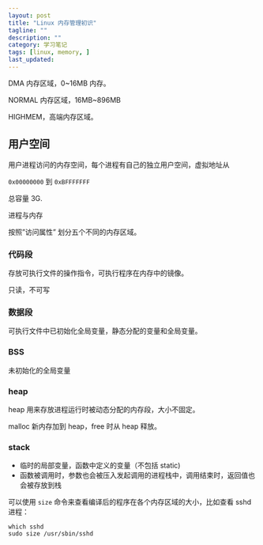 ```yaml
---
layout: post
title: "Linux 内存管理初识"
tagline: ""
description: ""
category: 学习笔记
tags: [linux, memory, ]
last_updated:
---
```



DMA 内存区域，0~16MB 内存。

NORMAL 内存区域，16MB~896MB

HIGHMEM，高端内存区域。

## 用户空间
用户进程访问的内存空间，每个进程有自己的独立用户空间，虚拟地址从

`0x00000000` 到 `0xBFFFFFFF`

总容量 3G.


进程与内存

按照”访问属性” 划分五个不同的内存区域。

### 代码段
存放可执行文件的操作指令，可执行程序在内存中的镜像。

只读，不可写

### 数据段
可执行文件中已初始化全局变量，静态分配的变量和全局变量。

### BSS
未初始化的全局变量

### heap
heap 用来存放进程运行时被动态分配的内存段，大小不固定。

malloc 新内存加到 heap，free 时从 heap 释放。

### stack

- 临时的局部变量，函数中定义的变量（不包括 static)
- 函数被调用时，参数也会被压入发起调用的进程栈中，调用结束时，返回值也会被存放到栈


可以使用 `size` 命令来查看编译后的程序在各个内存区域的大小，比如查看 sshd 进程：

	which sshd
	sudo size /usr/sbin/sshd


